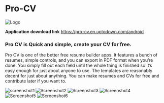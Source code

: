 # Pro-CV

![Logo](https://user-images.githubusercontent.com/117507686/201624630-fee5deae-7ad9-407c-8e24-26d5f0c376cb.png)

**Application download link**  https://pro-cv.en.uptodown.com/android

### Pro CV is Quick and simple, create your CV for free.
Pro CV is one of the better free resume builder apps. 
It features a bunch of resumes, simple controls, and you can export in PDF format when you’re done. 
You simply fill out each field until the whole thing is finished so it’s easy enough for just about anyone to use. 
The templates are reasonably decent for just about anything. 
You can make resumes and CVs for free and contribute later if you want to.

![screenshot1](https://user-images.githubusercontent.com/117507686/201624830-a9fe76d5-f5c4-41e7-8608-800aabb8bae7.png)
![Screenshot2](https://user-images.githubusercontent.com/117507686/201624836-35858f3b-75c1-464c-be02-31e24f8b759a.png)
![Screenshot3](https://user-images.githubusercontent.com/117507686/201624843-dd96f969-5f68-4303-8668-862d4ee3383f.png)
![Screenshot4](https://user-images.githubusercontent.com/117507686/201624845-a1845e78-a80e-46eb-8c43-762adba15d95.png)
![Screenshot5](https://user-images.githubusercontent.com/117507686/201624851-3501b59a-b782-4bc7-92cb-b19e96c02ca7.png)
![Screenshot6](https://user-images.githubusercontent.com/117507686/201624856-7ff69790-e0fc-4d59-b014-cdd9d3b9af10.png)


